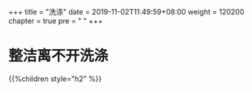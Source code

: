 +++
title = "洗涤"
date = 2019-11-02T11:49:59+08:00
weight = 120200
chapter = true
pre = "<i class='fas fa-tshirt'></i> "
+++

# 整洁离不开洗涤

{{%children style="h2" %}}
